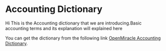 # Accounting Dictionary #

Hi This is the Accounting dictionary that we are introducing.Basic accounting terms and its explanation will explained here


You can get the dictionary from the following
link [OpenMiracle Accounting Dictionary](http://openmiracle.com/dictionary/index.html).